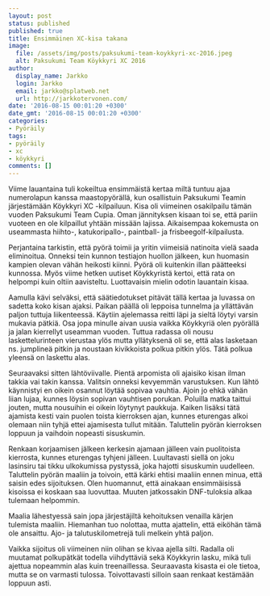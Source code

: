 ```yaml
---
layout: post
status: published
published: true
title: Ensimmäinen XC-kisa takana
image:
  file: /assets/img/posts/paksukumi-team-koykkyri-xc-2016.jpeg
  alt: Paksukumi Team Köykkyri XC 2016
author:
  display_name: Jarkko
  login: Jarkko
  email: jarkko@splatweb.net
  url: http://jarkkotervonen.com/
date: '2016-08-15 00:01:20 +0300'
date_gmt: '2016-08-15 00:01:20 +0300'
categories:
- Pyöräily
tags:
- pyöräily
- xc
- köykkyri
comments: []
---
```

Viime lauantaina tuli kokeiltua ensimmäistä kertaa miltä tuntuu ajaa numerolapun kanssa maastopyörällä, kun osallistuin Paksukumi Teamin järjestämään Köykkyri XC -kilpailuun. Kisa oli viimeinen osakilpailu tämän vuoden Paksukumi Team Cupia. Oman jännityksen kisaan toi se, että pariin vuoteen en ole kilpaillut yhtään missään lajissa. Aikaisempaa kokemusta on useammasta hiihto-, katukoripallo-, paintball- ja frisbeegolf-kilpailusta.

Perjantaina tarkistin, että pyörä toimii ja yritin viimeisiä natinoita vielä saada eliminoitua. Onneksi tein kunnon testiajon huollon jälkeen, kun huomasin kampien olevan vähän heikosti kiinni. Pyörä oli kuitenkin illan päätteeksi kunnossa. Myös viime hetken uutiset Köykkyristä kertoi, että rata on helpompi kuin oltiin aavisteltu. Luottavaisin mielin odotin lauantain kisaa.

Aamulla kävi selväksi, että säätiedotukset pitävät tällä kertaa ja luvassa on sadetta koko kisan ajaksi. Paikan päällä oli leppoisa tunnelma ja yllättävän paljon tuttuja liikenteessä. Käytiin ajelemassa reitti läpi ja sieltä löytyi varsin mukavia pätkiä. Osa jopa minulle aivan uusia vaikka Köykkyriä olen pyörällä ja jalan kierrellyt useamman vuoden. Tuttua radassa oli nousu laskettelurinteen vierustaa ylös mutta yllätyksenä oli se, että alas lasketaan ns. jumplineä pitkin ja noustaan kivikkoista polkua pitkin ylös. Tätä polkua yleensä on laskettu alas.

Seuraavaksi sitten lähtöviivalle. Pientä arpomista oli ajaisiko kisan ilman takkia vai takin kanssa. Valitsin onneksi kevyemmän varustuksen. Kun lähtö käynnistyi en oikein osannut löytää sopivaa vauhtia. Ajoin jo ehkä vähän liian lujaa, kunnes löysin sopivan vauhtisen porukan. Poluilla matka taittui jouten, mutta nousuihin ei oikein löytynyt paukkuja. Kaiken lisäksi tätä ajamista kesti vain puolen toista kierroksen ajan, kunnes eturengas alkoi olemaan niin tyhjä ettei ajamisesta tullut mitään. Taluttelin pyörän kierroksen loppuun ja vaihdoin nopeasti sisuskumin.

Renkaan korjaamisen jälkeen kerkesin ajamaan jälleen vain puolitoista kierrosta, kunnes eturengas tyhjeni jälleen. Luultavasti siellä on joku lasinsiru tai tikku ulkokumissa pystyssä, joka hajotti sisuskumin uudelleen. Taluttelin pyörän maaliin ja toivoin, että kärki ehtisi maaliin ennen minua, että saisin edes sijoituksen. Olen huomannut, että ainakaan ensimmäisissä kisoissa ei koskaan saa luovuttaa. Muuten jatkossakin DNF-tuloksia alkaa tulemaan helpommin.

Maalia lähestyessä sain jopa järjestäjiltä kehoituksen venailla kärjen tulemista maaliin. Hiemanhan tuo nolottaa, mutta ajattelin, että eiköhän tämä ole ansaittu. Ajo- ja talutuskilometrejä tuli melkein yhtä paljon.

Vaikka sijoitus oli viimeinen niin olihan se kivaa ajella silti. Radalla oli muutamat polkupätkät todella viihdyttäviä sekä Köykkyrin lasku, mikä tuli ajettua nopeammin alas kuin treenaillessa. Seuraavasta kisasta ei ole tietoa, mutta se on varmasti tulossa. Toivottavasti silloin saan renkaat kestämään loppuun asti.
